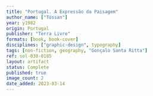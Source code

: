 ```yaml
---
title: "Portugal. A Expressão da Paisagem"
author_name: ["Tóssan"]
year: y1982
origin: Portugal
publisher: "Terra Livre"
formats: [book, book-cover]
disciplines: ["graphic-design", typography]
tags: [non-fiction, geography, "Gonçalo Santa Ritta"]
ref: sol-030-0185
layout: artifact
status: Complete
published: true
image_count: 2
date_added: 2023-03-14
---
```


